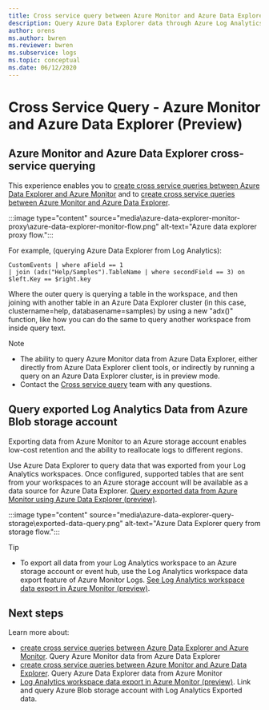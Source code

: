 ```yaml
---
title: Cross service query between Azure Monitor and Azure Data Explorer (preview)
description: Query Azure Data Explorer data through Azure Log Analytics tools vice versa to join and analyze all your data in one place.
author: orens
ms.author: bwren
ms.reviewer: bwren
ms.subservice: logs
ms.topic: conceptual
ms.date: 06/12/2020
---
```


# Cross Service Query - Azure Monitor and Azure Data Explorer (Preview)

## Azure Monitor and Azure Data Explorer cross-service querying
This experience enables you to [create cross service queries between Azure Data Explorer and Azure Monitor](https://docs.microsoft.com/azure/data-explorer/query-monitor-data) and to [create cross service queries between Azure Monitor and Azure Data Explorer](https://docs.microsoft.com/azure/azure-monitor/platform/azure-monitor-data-explorer-proxy).

:::image type="content" source="media\azure-data-explorer-monitor-proxy\azure-data-explorer-monitor-flow.png" alt-text="Azure data explorer proxy flow.":::

For example, (querying Azure Data Explorer from Log Analytics):
```kusto
CustomEvents | where aField == 1
| join (adx("Help/Samples").TableName | where secondField == 3) on $left.Key == $right.key
```
Where the outer query is querying a table in the workspace, and then joining with another table in an Azure Data Explorer cluster (in this case, clustername=help, databasename=samples) by using a new "adx()" function, like how you can do the same to query another workspace from inside query text.

> [!NOTE]
> * The ability to query Azure Monitor data from Azure Data Explorer, either directly from Azure Data Explorer client tools, or indirectly by running a query on an Azure Data Explorer cluster, is in preview mode.
> * Contact the [Cross service query](mailto:adxproxy@microsoft.com) team with any questions.

## Query exported Log Analytics Data from Azure Blob storage account

Exporting data from Azure Monitor to an Azure storage account enables low-cost retention and the ability to reallocate logs to different regions.

Use Azure Data Explorer to query data that was exported from your Log Analytics workspaces. Once configured, supported tables that are sent from your workspaces to an Azure storage account will be available as a data source for Azure Data Explorer. [Query exported data from Azure Monitor using Azure Data Explorer (preview)](https://docs.microsoft.com/azure/azure-monitor/platform/azure-data-explorer-query-storage).

:::image type="content" source="media\azure-data-explorer-query-storage\exported-data-query.png" alt-text="Azure Data Explorer query from storage flow.":::

>[!tip] 
> * To export all data from your Log Analytics workspace to an Azure storage account or event hub, use the Log Analytics workspace data export feature of Azure Monitor Logs. [See Log Analytics workspace data export in Azure Monitor (preview)](https://docs.microsoft.com/azure/data-explorer/query-monitor-data).

## Next steps
Learn more about:
* [create cross service queries between Azure Data Explorer and Azure Monitor](https://docs.microsoft.com/azure/data-explorer/query-monitor-data). Query Azure Monitor data from Azure Data Explorer
* [create cross service queries between Azure Monitor and Azure Data Explorer](https://docs.microsoft.com/azure/azure-monitor/platform/azure-monitor-data-explorer-proxy). Query Azure Data Explorer data from Azure Monitor
* [Log Analytics workspace data export in Azure Monitor (preview)](https://docs.microsoft.com/azure/data-explorer/query-monitor-data). Link and query Azure Blob storage account with Log Analytics Exported data.